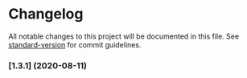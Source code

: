 # Changelog

All notable changes to this project will be documented in this file. See [standard-version](https://github.com/conventional-changelog/standard-version) for commit guidelines.

### [1.3.1] (2020-08-11)
